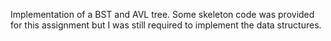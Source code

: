 Implementation of a BST and AVL tree. Some skeleton code was provided for this 
assignment but I was still required to implement the data structures.
